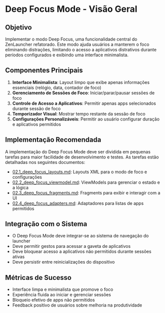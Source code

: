 # Deep Focus Mode - Visão Geral

## Objetivo

Implementar o modo Deep Focus, uma funcionalidade central do ZenLauncher refatorado. Este modo ajuda usuários a manterem o foco eliminando distrações, limitando o acesso a aplicativos distrativos durante períodos configurados e exibindo uma interface minimalista.

## Componentes Principais

1. **Interface Minimalista**: Layout limpo que exibe apenas informações essenciais (relógio, data, contador de foco)
2. **Gerenciamento de Sessões de Foco**: Iniciar/parar/pausar sessões de foco
3. **Controle de Acesso a Aplicativos**: Permitir apenas apps selecionados durante sessão de foco
4. **Temporizador Visual**: Mostrar tempo restante da sessão de foco
5. **Configurações Personalizáveis**: Permitir ao usuário configurar duração e aplicativos permitidos

## Implementação Recomendada

A implementação do Deep Focus Mode deve ser dividida em pequenas tarefas para maior facilidade de desenvolvimento e testes. As tarefas estão detalhadas nos seguintes documentos:

- [02.1_deep_focus_layouts.md](02.1_deep_focus_layouts.md): Layouts XML para o modo de foco e configurações
- [02.2_deep_focus_viewmodel.md](02.2_deep_focus_viewmodel.md): ViewModels para gerenciar o estado e a lógica
- [02.3_deep_focus_fragments.md](02.3_deep_focus_fragments.md): Fragments para exibir e interagir com a UI
- [02.4_deep_focus_adapters.md](02.4_deep_focus_adapters.md): Adaptadores para listas de apps permitidos

## Integração com o Sistema

- O Deep Focus Mode deve integrar-se ao sistema de navegação do launcher
- Deve permitir gestos para acessar a gaveta de aplicativos
- Deve bloquear acesso a aplicativos não permitidos durante sessões ativas
- Deve persistir entre reinicializações do dispositivo

## Métricas de Sucesso

- Interface limpa e minimalista que promove o foco
- Experiência fluida ao iniciar e gerenciar sessões
- Bloqueio efetivo de apps não permitidos
- Feedback positivo de usuários sobre melhoria na produtividade
